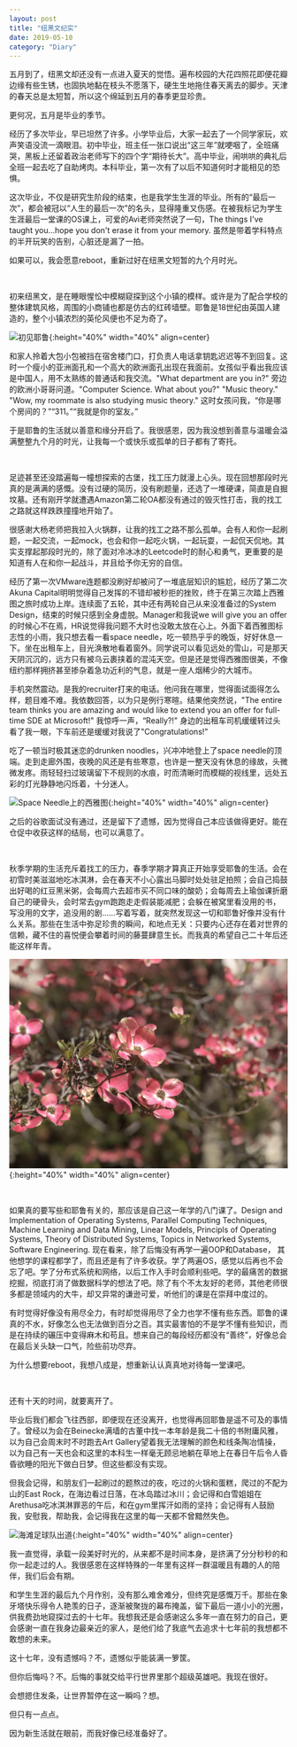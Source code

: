 ```yaml
---
layout: post
title: "纽黑文纪实"
date: 2019-05-10
category: "Diary"
---
```


五月到了，纽黑文却还没有一点进入夏天的觉悟。遍布校园的大花四照花即便花瓣边缘有些生锈，也固执地黏在枝头不愿落下，硬生生地拖住春天离去的脚步。天津的春天总是太短暂，所以这个绵延到五月的春季更显珍贵。

更何况，五月是毕业的季节。
<!--more-->

经历了多次毕业，早已坦然了许多。小学毕业后，大家一起去了一个同学家玩，欢声笑语没流一滴眼泪。初中毕业，班主任一张口说出“这三年”就哽咽了，全班痛哭，黑板上还留着政治老师写下的四个字“期待长大”。高中毕业，闹哄哄的典礼后全班一起去吃了自助烤肉。本科毕业，第一次有了以后不知道何时才能相见的恐惧。

这次毕业，不仅是研究生阶段的结束，也是我学生生涯的毕业。所有的“最后一次”，都会被冠以“人生的最后一次”的名头，显得隆重又伤感。在被我标记为学生生涯最后一堂课的OS课上，可爱的Avi老师突然说了一句，The things I've taught you…hope you don't erase it from your memory. 虽然是带着学科特点的半开玩笑的告别，心脏还是漏了一拍。

如果可以，我会愿意reboot，重新过好在纽黑文短暂的九个月时光。

&nbsp;&nbsp;

初来纽黑文，是在睡眼惺忪中模糊窥探到这个小镇的模样。或许是为了配合学校的整体建筑风格，周围的小商铺也都是仿古的红砖墙壁。耶鲁是18世纪由英国人建造的，整个小镇浓烈的英伦风便也不足为奇了。

![初见耶鲁](/image/IMG_0370.JPG){:height="40%" width="40%" align=center}

和家人拎着大包小包被挡在宿舍楼门口，打负责人电话拿钥匙迟迟等不到回复。这时一个瘦小的亚洲面孔和一个高大的欧洲面孔出现在我面前。女孩似乎看出我应该是中国人，用不太熟练的普通话和我交流。"What department are you in?" 旁边的欧洲小哥哥问道。"Computer Science. What about you?" "Music theory." "Wow, my roommate is also studying music theory." 这时女孩问我，“你是哪个房间的？”“311。”“我就是你的室友。”

于是耶鲁的生活就以善意和缘分开启了。我很感恩，因为我没想到善意与温暖会溢满整整九个月的时光，让我每一个或快乐或孤单的日子都有了寄托。

&nbsp;&nbsp;

足迹甚至还没踏遍每一幢想探索的古堡，找工压力就漫上心头。现在回想那段时光真的是满满的感慨。没有过硬的简历，没有刷题量，还选了一堆硬课，简直是自掘坟墓。还有刚开学就遭遇Amazon第二轮OA都没有通过的毁灭性打击，我的找工之路就这样跌跌撞撞地开始了。

很感谢大杨老师把我拉入火锅群，让我的找工之路不那么孤单。会有人和你一起刷题，一起交流，一起mock，也会和你一起吃火锅，一起玩耍，一起侃天侃地。其实支撑起那段时光的，除了面对冷冰冰的Leetcode时的耐心和勇气，更重要的是知道有人在和你一起战斗，并且给予你无穷的自信。

经历了第一次VMware连题都没刷好却被问了一堆底层知识的尴尬，经历了第二次Akuna Capital明明觉得自己发挥的不错却被秒拒的挫败，终于在第三次踏上西雅图之旅时成功上岸。连续面了五轮，其中还有两轮自己从来没准备过的System Design，结束的时候只感到全身虚脱。Manager和我说we will give you an offer的时候心不在焉，HR说觉得我问题不大时也没敢太放在心上。外面下着西雅图标志性的小雨，我只想去看一看space needle，吃一顿热乎乎的晚饭，好好休息一下。坐在出租车上，目光涣散地看着窗外。同学说可以看见远处的雪山，可是那天天阴沉沉的，远方只有被乌云裹挟着的混沌天空。但是还是觉得西雅图很美，不像纽约那样拥挤甚至掺杂着急功近利的气息，就是一座人烟稀少的大城市。

手机突然震动。是我的recruiter打来的电话。他问我在哪里，觉得面试面得怎么样，题目难不难。我依数回答，以为只是例行寒暄。结果他突然说，"The entire team thinks you are amazing and would like to extend you an offer for full-time SDE at Microsoft!" 我惊呼一声，“Really?!" 身边的出租车司机缓缓转过头看了我一眼，下车前还是缓缓对我说了"Congratulations!"

吃了一顿当时极其迷恋的drunken noodles，兴冲冲地登上了space needle的顶端。走到走廊外围，夜晚的风还是有些寒意，也许是一整天没有休息的缘故，头微微发疼。雨轻轻扫过玻璃留下不规则的水痕，时而清晰时而模糊的视线里，远处五彩的灯光静静地闪烁着，十分迷人。

![Space Needle上的西雅图](/image/IMG_1928.JPG){:height="40%" width="40%" align=center}

之后的谷歌面试没有通过，还是留下了遗憾，因为觉得自己本应该做得更好。能在仓促中收获这样的结局，也可以满意了。

&nbsp;&nbsp;

秋季学期的生活充斥着找工的压力，春季学期才算真正开始享受耶鲁的生活。会在初雪时美滋滋地吃冰淇淋，会在春天不小心露出马脚时处处驻足拍照；会自己捣鼓出好喝的红豆黑米粥，会每周六去超市买不同口味的酸奶；会每周去上瑜伽课折磨自己的硬骨头，会时常去gym跑跑走走假装能减肥；会躲在被窝里看没用的书，写没用的文字，追没用的剧……写着写着，就突然发现这一切和耶鲁好像并没有什么关系。那些在生活中弥足珍贵的瞬间，和地点无关：只要内心还存在着对世界的信赖，藏不住的喜悦便会攀着时间的藤蔓肆意生长。而我真的希望自己二十年后还能这样年青。

![遍布校园的大花四照花](/image/IMG_E4350.JPG){:height="40%" width="40%" align=center}

&nbsp;&nbsp;

如果真的要写些和耶鲁有关的，那应该是自己这一年学的八门课了。Design and Implementation of Operating Systems, Parallel Computing Techniques, Machine Learning and Data Mining, Linear Models, Principls of Operating Systems, Theory of Distributed Systems, Topics in Networked Systems, Software Engineering. 现在看来，除了后悔没有再学一遍OOP和Database， 其他想学的课程都学了，而且还是有了许多收获。学了两遍OS，感觉以后再也不会忘了吧。学了分布式系统和网络，以后工作入手时会顺利些吧。学的最痛苦的数据挖掘，彻底打消了做数据科学的想法了吧。除了有个不太友好的老师，其他老师很多都是领域内的大牛，却又异常的谦逊可爱，听他们的课是在崇拜中度过的。

有时觉得好像没有用尽全力，有时却觉得用尽了全力也学不懂有些东西。耶鲁的课真的不水，好像怎么也无法做到百分之百。其实最害怕的不是学不懂有些知识，而是在持续的碾压中变得麻木和苟且。想来自己的每段经历都没有“善终”，好像总会在最后关头缺一口气，险些前功尽弃。

为什么想要reboot，我想八成是，想重新认认真真地对待每一堂课吧。

&nbsp;&nbsp;

还有十天的时间，就要离开了。

毕业后我们都会飞往西部，即便现在还没离开，也觉得再回耶鲁是遥不可及的事情了。曾经以为会在Beinecke满墙的古董中找一本年龄是我二十倍的书附庸风雅，以为自己会周末时不时跑去Art Gallery望着我无法理解的颜色和线条陶冶情操，以为自己有一天也会和这里的本科生一样毫无顾忌地躺在草地上在春日午后令人昏昏欲睡的阳光下做白日梦。但这些都没有实现。

但我会记得，和朋友们一起刷过的题熬过的夜，吃过的火锅和蛋糕，爬过的不配为山的East Rock，在海边看过日落，在冰岛踏过冰川；会记得和白雪姐姐在Arethusa吃冰淇淋罪恶的午后，和在gym里挥汗如雨的坚持；会记得有人鼓励我，安慰我，帮助我，会记得我在这里的每一天都不曾黯然失色。

![海滩足球队出道](/image/IMG_4261.JPG){:height="40%" width="40%" align=center}

我一直觉得，承载一段美好时光的，从来都不是时间本身，是挤满了分分秒秒的和你一起走过的人。我很感恩在这样特殊的一年里有这样一群温暖且有趣的人的陪伴，我们后会有期。

和学生生涯的最后九个月作别，没有那么难舍难分，但终究是感慨万千。那些在象牙塔快乐得令人艳羡的日子，逐渐被聚拢的幕布掩盖，留下最后一道小小的光圈，供我费劲地窥探过去的十七年。我想我还是会感谢这么多年一直在努力的自己，更会感谢一直在我身边最亲近的家人，是他们给了我底气去追求十七年前的我想都不敢想的未来。

这十七年，没有遗憾吗？不，遗憾似乎能装满一箩筐。

但你后悔吗？不。后悔的事就交给平行世界里那个超级英雄吧。我现在很好。

会想摁住发条，让世界暂停在这一瞬吗？想。

但只有一点点。

因为新生活就在眼前，而我好像已经准备好了。

